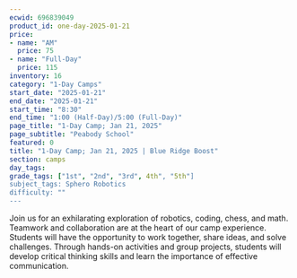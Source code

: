 ```yaml
---
ecwid: 696839049
product_id: one-day-2025-01-21
price:
- name: "AM"
  price: 75
- name: "Full-Day"
  price: 115
inventory: 16
category: "1-Day Camps"
start_date: "2025-01-21"
end_date: "2025-01-21"
start_time: "8:30"
end_time: "1:00 (Half-Day)/5:00 (Full-Day)"
page_title: "1-Day Camp; Jan 21, 2025"
page_subtitle: "Peabody School"
featured: 0
title: "1-Day Camp; Jan 21, 2025 | Blue Ridge Boost"
section: camps
day_tags: 
grade_tags: ["1st", "2nd", "3rd", 4th", "5th"]
subject_tags: Sphero Robotics
difficulty: ""
---
```

Join us for an exhilarating exploration of robotics, coding, chess, and math. Teamwork and collaboration are at the heart of our camp experience. Students will have the opportunity to work together, share ideas, and solve challenges. Through hands-on activities and group projects, students will develop critical thinking skills and learn the importance of effective communication.
